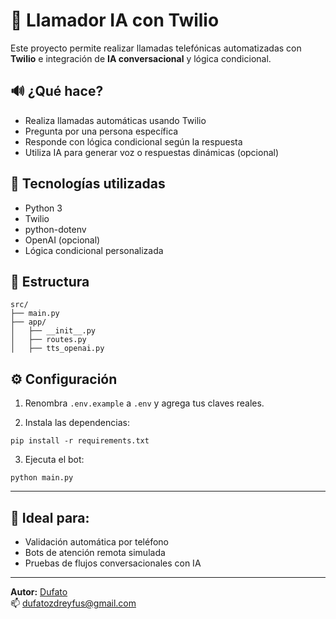 # 🤖 Llamador IA con Twilio

Este proyecto permite realizar llamadas telefónicas automatizadas con **Twilio** e integración de **IA conversacional** y lógica condicional.

## 🔊 ¿Qué hace?

- Realiza llamadas automáticas usando Twilio  
- Pregunta por una persona específica  
- Responde con lógica condicional según la respuesta  
- Utiliza IA para generar voz o respuestas dinámicas (opcional)

## 🚀 Tecnologías utilizadas

- Python 3  
- Twilio  
- python-dotenv  
- OpenAI (opcional)  
- Lógica condicional personalizada

## 📂 Estructura

```
src/
├── main.py
├── app/
│   ├── __init__.py
│   ├── routes.py
│   ├── tts_openai.py
```

## ⚙️ Configuración

1. Renombra `.env.example` a `.env` y agrega tus claves reales.

2. Instala las dependencias:
```
pip install -r requirements.txt
```

3. Ejecuta el bot:
```
python main.py
```

---

## 🧠 Ideal para:

- Validación automática por teléfono  
- Bots de atención remota simulada  
- Pruebas de flujos conversacionales con IA

---

**Autor:** [Dufato](https://github.com/Dufato)  
📫 dufatozdreyfus@gmail.com
